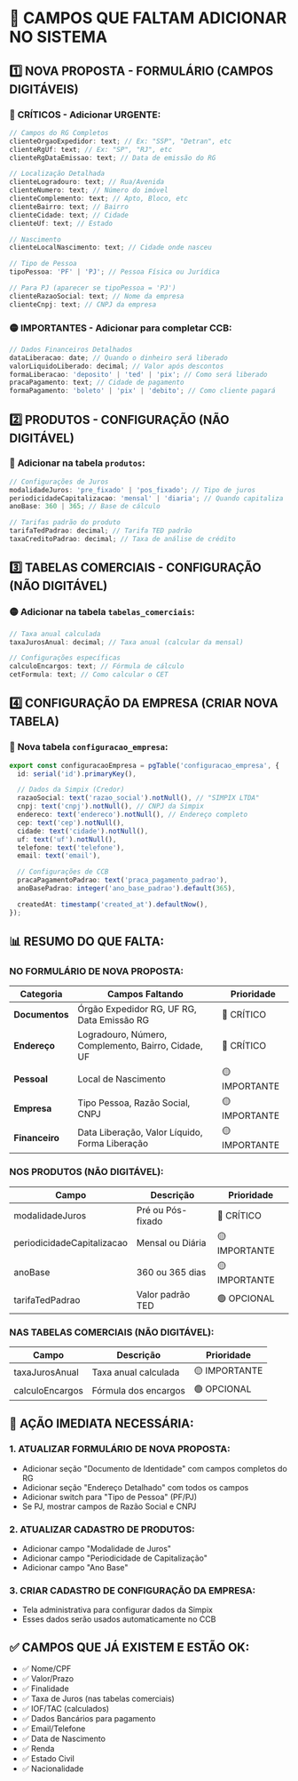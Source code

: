 # 🚨 CAMPOS QUE FALTAM ADICIONAR NO SISTEMA

## 1️⃣ **NOVA PROPOSTA - FORMULÁRIO (CAMPOS DIGITÁVEIS)**

### 🔴 **CRÍTICOS - Adicionar URGENTE:**

```typescript
// Campos do RG Completos
clienteOrgaoExpedidor: text; // Ex: "SSP", "Detran", etc
clienteRgUf: text; // Ex: "SP", "RJ", etc
clienteRgDataEmissao: text; // Data de emissão do RG

// Localização Detalhada
clienteLogradouro: text; // Rua/Avenida
clienteNumero: text; // Número do imóvel
clienteComplemento: text; // Apto, Bloco, etc
clienteBairro: text; // Bairro
clienteCidade: text; // Cidade
clienteUf: text; // Estado

// Nascimento
clienteLocalNascimento: text; // Cidade onde nasceu

// Tipo de Pessoa
tipoPessoa: 'PF' | 'PJ'; // Pessoa Física ou Jurídica

// Para PJ (aparecer se tipoPessoa = 'PJ')
clienteRazaoSocial: text; // Nome da empresa
clienteCnpj: text; // CNPJ da empresa
```

### 🟡 **IMPORTANTES - Adicionar para completar CCB:**

```typescript
// Dados Financeiros Detalhados
dataLiberacao: date; // Quando o dinheiro será liberado
valorLiquidoLiberado: decimal; // Valor após descontos
formaLiberacao: 'deposito' | 'ted' | 'pix'; // Como será liberado
pracaPagamento: text; // Cidade de pagamento
formaPagamento: 'boleto' | 'pix' | 'debito'; // Como cliente pagará
```

## 2️⃣ **PRODUTOS - CONFIGURAÇÃO (NÃO DIGITÁVEL)**

### 🔴 **Adicionar na tabela `produtos`:**

```typescript
// Configurações de Juros
modalidadeJuros: 'pre_fixado' | 'pos_fixado'; // Tipo de juros
periodicidadeCapitalizacao: 'mensal' | 'diaria'; // Quando capitaliza
anoBase: 360 | 365; // Base de cálculo

// Tarifas padrão do produto
tarifaTedPadrao: decimal; // Tarifa TED padrão
taxaCreditoPadrao: decimal; // Taxa de análise de crédito
```

## 3️⃣ **TABELAS COMERCIAIS - CONFIGURAÇÃO (NÃO DIGITÁVEL)**

### 🟡 **Adicionar na tabela `tabelas_comerciais`:**

```typescript
// Taxa anual calculada
taxaJurosAnual: decimal; // Taxa anual (calcular da mensal)

// Configurações específicas
calculoEncargos: text; // Fórmula de cálculo
cetFormula: text; // Como calcular o CET
```

## 4️⃣ **CONFIGURAÇÃO DA EMPRESA (CRIAR NOVA TABELA)**

### 🔴 **Nova tabela `configuracao_empresa`:**

```typescript
export const configuracaoEmpresa = pgTable('configuracao_empresa', {
  id: serial('id').primaryKey(),

  // Dados da Simpix (Credor)
  razaoSocial: text('razao_social').notNull(), // "SIMPIX LTDA"
  cnpj: text('cnpj').notNull(), // CNPJ da Simpix
  endereco: text('endereco').notNull(), // Endereço completo
  cep: text('cep').notNull(),
  cidade: text('cidade').notNull(),
  uf: text('uf').notNull(),
  telefone: text('telefone'),
  email: text('email'),

  // Configurações de CCB
  pracaPagamentoPadrao: text('praca_pagamento_padrao'),
  anoBasePadrao: integer('ano_base_padrao').default(365),

  createdAt: timestamp('created_at').defaultNow(),
});
```

## 📊 **RESUMO DO QUE FALTA:**

### **NO FORMULÁRIO DE NOVA PROPOSTA:**

| Categoria      | Campos Faltando                                     | Prioridade    |
| -------------- | --------------------------------------------------- | ------------- |
| **Documentos** | Órgão Expedidor RG, UF RG, Data Emissão RG          | 🔴 CRÍTICO    |
| **Endereço**   | Logradouro, Número, Complemento, Bairro, Cidade, UF | 🔴 CRÍTICO    |
| **Pessoal**    | Local de Nascimento                                 | 🟡 IMPORTANTE |
| **Empresa**    | Tipo Pessoa, Razão Social, CNPJ                     | 🟡 IMPORTANTE |
| **Financeiro** | Data Liberação, Valor Líquido, Forma Liberação      | 🟡 IMPORTANTE |

### **NOS PRODUTOS (NÃO DIGITÁVEL):**

| Campo                      | Descrição         | Prioridade    |
| -------------------------- | ----------------- | ------------- |
| modalidadeJuros            | Pré ou Pós-fixado | 🔴 CRÍTICO    |
| periodicidadeCapitalizacao | Mensal ou Diária  | 🟡 IMPORTANTE |
| anoBase                    | 360 ou 365 dias   | 🟡 IMPORTANTE |
| tarifaTedPadrao            | Valor padrão TED  | 🟢 OPCIONAL   |

### **NAS TABELAS COMERCIAIS (NÃO DIGITÁVEL):**

| Campo           | Descrição            | Prioridade    |
| --------------- | -------------------- | ------------- |
| taxaJurosAnual  | Taxa anual calculada | 🟡 IMPORTANTE |
| calculoEncargos | Fórmula dos encargos | 🟢 OPCIONAL   |

## 🎯 **AÇÃO IMEDIATA NECESSÁRIA:**

### **1. ATUALIZAR FORMULÁRIO DE NOVA PROPOSTA:**

- Adicionar seção "Documento de Identidade" com campos completos do RG
- Adicionar seção "Endereço Detalhado" com todos os campos
- Adicionar switch para "Tipo de Pessoa" (PF/PJ)
- Se PJ, mostrar campos de Razão Social e CNPJ

### **2. ATUALIZAR CADASTRO DE PRODUTOS:**

- Adicionar campo "Modalidade de Juros"
- Adicionar campo "Periodicidade de Capitalização"
- Adicionar campo "Ano Base"

### **3. CRIAR CADASTRO DE CONFIGURAÇÃO DA EMPRESA:**

- Tela administrativa para configurar dados da Simpix
- Esses dados serão usados automaticamente no CCB

## ✅ **CAMPOS QUE JÁ EXISTEM E ESTÃO OK:**

- ✅ Nome/CPF
- ✅ Valor/Prazo
- ✅ Finalidade
- ✅ Taxa de Juros (nas tabelas comerciais)
- ✅ IOF/TAC (calculados)
- ✅ Dados Bancários para pagamento
- ✅ Email/Telefone
- ✅ Data de Nascimento
- ✅ Renda
- ✅ Estado Civil
- ✅ Nacionalidade
